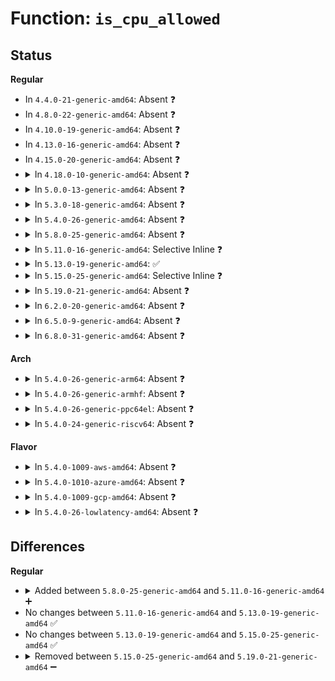# Function: <code>is_cpu_allowed</code>

## Status
<b>Regular</b>
<ul>
<li>
In <code>4.4.0-21-generic-amd64</code>: Absent ❓
</li>
<li>
In <code>4.8.0-22-generic-amd64</code>: Absent ❓
</li>
<li>
In <code>4.10.0-19-generic-amd64</code>: Absent ❓
</li>
<li>
In <code>4.13.0-16-generic-amd64</code>: Absent ❓
</li>
<li>
In <code>4.15.0-20-generic-amd64</code>: Absent ❓
</li>
<li>
<details>
<summary>In <code>4.18.0-10-generic-amd64</code>: Absent ❓</summary>

```json
{
  "name": "is_cpu_allowed",
  "collision_type": "Unique Static",
  "inline_type": "Full",
  "funcs": [
    {
      "addr": 18446744071579634144,
      "name": "is_cpu_allowed",
      "external": false,
      "loc": "kernel/sched/core.c:901",
      "file": "kernel/sched/core.c",
      "inline": "declared, inlined",
      "caller_inline": [
        "kernel/sched/core.c:wake_up_new_task",
        "kernel/sched/core.c:try_to_wake_up",
        "kernel/sched/core.c:select_fallback_rq"
      ],
      "caller_func": []
    }
  ],
  "symbols": []
}
```
</details>
</li>
<li>
<details>
<summary>In <code>5.0.0-13-generic-amd64</code>: Absent ❓</summary>

```json
{
  "name": "is_cpu_allowed",
  "collision_type": "Unique Static",
  "inline_type": "Full",
  "funcs": [
    {
      "addr": 18446744071579671888,
      "name": "is_cpu_allowed",
      "external": false,
      "loc": "kernel/sched/core.c:896",
      "file": "kernel/sched/core.c",
      "inline": "declared, inlined",
      "caller_inline": [
        "kernel/sched/core.c:wake_up_new_task",
        "kernel/sched/core.c:try_to_wake_up",
        "kernel/sched/core.c:select_fallback_rq"
      ],
      "caller_func": []
    }
  ],
  "symbols": []
}
```
</details>
</li>
<li>
<details>
<summary>In <code>5.3.0-18-generic-amd64</code>: Absent ❓</summary>

```json
{
  "name": "is_cpu_allowed",
  "collision_type": "Unique Static",
  "inline_type": "Full",
  "funcs": [
    {
      "addr": 18446744071579711607,
      "name": "is_cpu_allowed",
      "external": false,
      "loc": "kernel/sched/core.c:1339",
      "file": "kernel/sched/core.c",
      "inline": "declared, inlined",
      "caller_inline": [
        "kernel/sched/core.c:sched_cpu_dying",
        "kernel/sched/core.c:wake_up_new_task",
        "kernel/sched/core.c:try_to_wake_up",
        "kernel/sched/core.c:select_fallback_rq",
        "kernel/sched/core.c:migration_cpu_stop"
      ],
      "caller_func": []
    }
  ],
  "symbols": []
}
```
</details>
</li>
<li>
<details>
<summary>In <code>5.4.0-26-generic-amd64</code>: Absent ❓</summary>

```json
{
  "name": "is_cpu_allowed",
  "collision_type": "Unique Static",
  "inline_type": "Full",
  "funcs": [
    {
      "addr": 18446744071579754085,
      "name": "is_cpu_allowed",
      "external": false,
      "loc": "kernel/sched/core.c:1459",
      "file": "kernel/sched/core.c",
      "inline": "declared, inlined",
      "caller_inline": [
        "kernel/sched/core.c:sched_cpu_dying",
        "kernel/sched/core.c:wake_up_new_task",
        "kernel/sched/core.c:try_to_wake_up",
        "kernel/sched/core.c:select_fallback_rq",
        "kernel/sched/core.c:migration_cpu_stop"
      ],
      "caller_func": []
    }
  ],
  "symbols": []
}
```
</details>
</li>
<li>
<details>
<summary>In <code>5.8.0-25-generic-amd64</code>: Absent ❓</summary>

```json
{
  "name": "is_cpu_allowed",
  "collision_type": "Unique Static",
  "inline_type": "Full",
  "funcs": [
    {
      "addr": 18446744071579775177,
      "name": "is_cpu_allowed",
      "external": false,
      "loc": "kernel/sched/core.c:1524",
      "file": "kernel/sched/core.c",
      "inline": "declared, inlined",
      "caller_inline": [
        "kernel/sched/core.c:migrate_tasks",
        "kernel/sched/core.c:wake_up_new_task",
        "kernel/sched/core.c:try_to_wake_up",
        "kernel/sched/core.c:select_fallback_rq",
        "kernel/sched/core.c:migration_cpu_stop"
      ],
      "caller_func": []
    }
  ],
  "symbols": []
}
```
</details>
</li>
<li>
<details>
<summary>In <code>5.11.0-16-generic-amd64</code>: Selective Inline ❓</summary>

```c
bool is_cpu_allowed(struct task_struct * p, int cpu)
```

```json
{
  "name": "is_cpu_allowed",
  "collision_type": "Unique Static",
  "inline_type": "Selective",
  "funcs": [
    {
      "addr": 18446744071579771822,
      "name": "is_cpu_allowed",
      "external": false,
      "loc": "kernel/sched/core.c:1795",
      "file": "kernel/sched/core.c",
      "inline": "declared, inlined",
      "caller_inline": [
        "kernel/sched/core.c:wake_up_new_task",
        "kernel/sched/core.c:try_to_wake_up",
        "kernel/sched/core.c:select_fallback_rq"
      ],
      "caller_func": [
        "kernel/sched/core.c:__balance_push_cpu_stop",
        "kernel/sched/core.c:migration_cpu_stop"
      ]
    }
  ],
  "symbols": [
    {
      "addr": 18446744071579747728,
      "name": "is_cpu_allowed",
      "section": ".text",
      "bind": "STB_LOCAL",
      "size": 112
    }
  ]
}
```
</details>
</li>
<li>
<details>
<summary>In <code>5.13.0-19-generic-amd64</code>: ✅</summary>

```c
bool is_cpu_allowed(struct task_struct * p, int cpu)
```

```json
{
  "name": "is_cpu_allowed",
  "collision_type": "Unique Static",
  "inline_type": "No",
  "funcs": [
    {
      "addr": 18446744071579746000,
      "name": "is_cpu_allowed",
      "external": false,
      "loc": "kernel/sched/core.c:1803",
      "file": "kernel/sched/core.c",
      "inline": "seen, unknown",
      "caller_inline": [],
      "caller_func": [
        "kernel/sched/core.c:__balance_push_cpu_stop",
        "kernel/sched/core.c:wake_up_new_task",
        "kernel/sched/core.c:wake_up_new_task",
        "kernel/sched/core.c:try_to_wake_up",
        "kernel/sched/core.c:select_fallback_rq",
        "kernel/sched/core.c:migration_cpu_stop"
      ]
    }
  ],
  "symbols": [
    {
      "addr": 18446744071579746000,
      "name": "is_cpu_allowed",
      "section": ".text",
      "bind": "STB_LOCAL",
      "size": 93
    }
  ]
}
```
</details>
</li>
<li>
<details>
<summary>In <code>5.15.0-25-generic-amd64</code>: Selective Inline ❓</summary>

```c
bool is_cpu_allowed(struct task_struct * p, int cpu)
```

```json
{
  "name": "is_cpu_allowed",
  "collision_type": "Unique Static",
  "inline_type": "Selective",
  "funcs": [
    {
      "addr": 18446744071579837281,
      "name": "is_cpu_allowed",
      "external": false,
      "loc": "kernel/sched/core.c:2181",
      "file": "kernel/sched/core.c",
      "inline": "declared, inlined",
      "caller_inline": [
        "kernel/sched/core.c:select_fallback_rq"
      ],
      "caller_func": [
        "kernel/sched/core.c:__balance_push_cpu_stop",
        "kernel/sched/core.c:wake_up_new_task",
        "kernel/sched/core.c:wake_up_new_task",
        "kernel/sched/core.c:try_to_wake_up",
        "kernel/sched/core.c:select_fallback_rq",
        "kernel/sched/core.c:migration_cpu_stop"
      ]
    }
  ],
  "symbols": [
    {
      "addr": 18446744071579828880,
      "name": "is_cpu_allowed",
      "section": ".text",
      "bind": "STB_LOCAL",
      "size": 97
    }
  ]
}
```
</details>
</li>
<li>
<details>
<summary>In <code>5.19.0-21-generic-amd64</code>: Absent ❓</summary>

```json
{
  "name": "is_cpu_allowed",
  "collision_type": "Unique Static",
  "inline_type": "Full",
  "funcs": [
    {
      "addr": 18446744071579980080,
      "name": "is_cpu_allowed",
      "external": false,
      "loc": "kernel/sched/core.c:2280",
      "file": "kernel/sched/core.c",
      "inline": "declared, inlined",
      "caller_inline": [
        "kernel/sched/core.c:__balance_push_cpu_stop",
        "kernel/sched/core.c:try_steal_cookie",
        "kernel/sched/core.c:wake_up_new_task",
        "kernel/sched/core.c:try_to_wake_up",
        "kernel/sched/core.c:select_fallback_rq",
        "kernel/sched/core.c:select_fallback_rq",
        "kernel/sched/core.c:migration_cpu_stop"
      ],
      "caller_func": []
    }
  ],
  "symbols": []
}
```
</details>
</li>
<li>
<details>
<summary>In <code>6.2.0-20-generic-amd64</code>: Absent ❓</summary>

```json
{
  "name": "is_cpu_allowed",
  "collision_type": "Unique Static",
  "inline_type": "Full",
  "funcs": [
    {
      "addr": 18446744071580140752,
      "name": "is_cpu_allowed",
      "external": false,
      "loc": "kernel/sched/core.c:2276",
      "file": "kernel/sched/core.c",
      "inline": "declared, inlined",
      "caller_inline": [
        "kernel/sched/core.c:__balance_push_cpu_stop",
        "kernel/sched/core.c:try_steal_cookie",
        "kernel/sched/core.c:wake_up_new_task",
        "kernel/sched/core.c:try_to_wake_up",
        "kernel/sched/core.c:select_fallback_rq",
        "kernel/sched/core.c:select_fallback_rq",
        "kernel/sched/core.c:migration_cpu_stop"
      ],
      "caller_func": []
    }
  ],
  "symbols": []
}
```
</details>
</li>
<li>
<details>
<summary>In <code>6.5.0-9-generic-amd64</code>: Absent ❓</summary>

```json
{
  "name": "is_cpu_allowed",
  "collision_type": "Unique Static",
  "inline_type": "Full",
  "funcs": [
    {
      "addr": 18446744071580221738,
      "name": "is_cpu_allowed",
      "external": false,
      "loc": "kernel/sched/core.c:2451",
      "file": "kernel/sched/core.c",
      "inline": "declared, inlined",
      "caller_inline": [
        "kernel/sched/core.c:__balance_push_cpu_stop",
        "kernel/sched/core.c:try_steal_cookie",
        "kernel/sched/core.c:wake_up_new_task",
        "kernel/sched/core.c:try_to_wake_up",
        "kernel/sched/core.c:select_fallback_rq",
        "kernel/sched/core.c:select_fallback_rq",
        "kernel/sched/core.c:migration_cpu_stop"
      ],
      "caller_func": []
    }
  ],
  "symbols": []
}
```
</details>
</li>
<li>
<details>
<summary>In <code>6.8.0-31-generic-amd64</code>: Absent ❓</summary>

```json
{
  "name": "is_cpu_allowed",
  "collision_type": "Unique Static",
  "inline_type": "Full",
  "funcs": [
    {
      "addr": 18446744071580270586,
      "name": "is_cpu_allowed",
      "external": false,
      "loc": "kernel/sched/core.c:2477",
      "file": "kernel/sched/core.c",
      "inline": "declared, inlined",
      "caller_inline": [
        "kernel/sched/core.c:__balance_push_cpu_stop",
        "kernel/sched/core.c:try_steal_cookie",
        "kernel/sched/core.c:wake_up_new_task",
        "kernel/sched/core.c:try_to_wake_up",
        "kernel/sched/core.c:select_fallback_rq",
        "kernel/sched/core.c:select_fallback_rq",
        "kernel/sched/core.c:migration_cpu_stop"
      ],
      "caller_func": []
    }
  ],
  "symbols": []
}
```
</details>
</li>
</ul>
<b>Arch</b>
<ul>
<li>
<details>
<summary>In <code>5.4.0-26-generic-arm64</code>: Absent ❓</summary>

```json
{
  "name": "is_cpu_allowed",
  "collision_type": "Unique Static",
  "inline_type": "Full",
  "funcs": [
    {
      "addr": 18446603336490932184,
      "name": "is_cpu_allowed",
      "external": false,
      "loc": "kernel/sched/core.c:1459",
      "file": "kernel/sched/core.c",
      "inline": "declared, inlined",
      "caller_inline": [
        "kernel/sched/core.c:sched_cpu_dying",
        "kernel/sched/core.c:wake_up_new_task",
        "kernel/sched/core.c:try_to_wake_up",
        "kernel/sched/core.c:select_fallback_rq",
        "kernel/sched/core.c:migration_cpu_stop"
      ],
      "caller_func": []
    }
  ],
  "symbols": []
}
```
</details>
</li>
<li>
<details>
<summary>In <code>5.4.0-26-generic-armhf</code>: Absent ❓</summary>

```json
{
  "name": "is_cpu_allowed",
  "collision_type": "Unique Static",
  "inline_type": "Full",
  "funcs": [
    {
      "addr": 3224950796,
      "name": "is_cpu_allowed",
      "external": false,
      "loc": "kernel/sched/core.c:1459",
      "file": "kernel/sched/core.c",
      "inline": "declared, inlined",
      "caller_inline": [
        "kernel/sched/core.c:sched_cpu_dying",
        "kernel/sched/core.c:wake_up_new_task",
        "kernel/sched/core.c:try_to_wake_up",
        "kernel/sched/core.c:migration_cpu_stop"
      ],
      "caller_func": []
    }
  ],
  "symbols": []
}
```
</details>
</li>
<li>
<details>
<summary>In <code>5.4.0-26-generic-ppc64el</code>: Absent ❓</summary>

```json
{
  "name": "is_cpu_allowed",
  "collision_type": "Unique Static",
  "inline_type": "Full",
  "funcs": [
    {
      "addr": 13835058055283787452,
      "name": "is_cpu_allowed",
      "external": false,
      "loc": "kernel/sched/core.c:1459",
      "file": "kernel/sched/core.c",
      "inline": "declared, inlined",
      "caller_inline": [
        "kernel/sched/core.c:sched_cpu_dying",
        "kernel/sched/core.c:wake_up_new_task",
        "kernel/sched/core.c:try_to_wake_up",
        "kernel/sched/core.c:select_fallback_rq",
        "kernel/sched/core.c:migration_cpu_stop"
      ],
      "caller_func": []
    }
  ],
  "symbols": []
}
```
</details>
</li>
<li>
<details>
<summary>In <code>5.4.0-24-generic-riscv64</code>: Absent ❓</summary>

```json
{
  "name": "is_cpu_allowed",
  "collision_type": "Unique Static",
  "inline_type": "Full",
  "funcs": [
    {
      "addr": 18446743936271559532,
      "name": "is_cpu_allowed",
      "external": false,
      "loc": "kernel/sched/core.c:1459",
      "file": "kernel/sched/core.c",
      "inline": "declared, inlined",
      "caller_inline": [
        "kernel/sched/core.c:wake_up_new_task",
        "kernel/sched/core.c:wake_up_new_task",
        "kernel/sched/core.c:try_to_wake_up",
        "kernel/sched/core.c:try_to_wake_up",
        "kernel/sched/core.c:migration_cpu_stop"
      ],
      "caller_func": []
    }
  ],
  "symbols": []
}
```
</details>
</li>
</ul>
<b>Flavor</b>
<ul>
<li>
<details>
<summary>In <code>5.4.0-1009-aws-amd64</code>: Absent ❓</summary>

```json
{
  "name": "is_cpu_allowed",
  "collision_type": "Unique Static",
  "inline_type": "Full",
  "funcs": [
    {
      "addr": 18446744071579730005,
      "name": "is_cpu_allowed",
      "external": false,
      "loc": "kernel/sched/core.c:1459",
      "file": "kernel/sched/core.c",
      "inline": "declared, inlined",
      "caller_inline": [
        "kernel/sched/core.c:sched_cpu_dying",
        "kernel/sched/core.c:wake_up_new_task",
        "kernel/sched/core.c:try_to_wake_up",
        "kernel/sched/core.c:select_fallback_rq",
        "kernel/sched/core.c:migration_cpu_stop"
      ],
      "caller_func": []
    }
  ],
  "symbols": []
}
```
</details>
</li>
<li>
<details>
<summary>In <code>5.4.0-1010-azure-amd64</code>: Absent ❓</summary>

```json
{
  "name": "is_cpu_allowed",
  "collision_type": "Unique Static",
  "inline_type": "Full",
  "funcs": [
    {
      "addr": 18446744071579658788,
      "name": "is_cpu_allowed",
      "external": false,
      "loc": "kernel/sched/core.c:1459",
      "file": "kernel/sched/core.c",
      "inline": "declared, inlined",
      "caller_inline": [
        "kernel/sched/core.c:sched_cpu_dying",
        "kernel/sched/core.c:wake_up_new_task",
        "kernel/sched/core.c:try_to_wake_up",
        "kernel/sched/core.c:select_fallback_rq",
        "kernel/sched/core.c:migration_cpu_stop"
      ],
      "caller_func": []
    }
  ],
  "symbols": []
}
```
</details>
</li>
<li>
<details>
<summary>In <code>5.4.0-1009-gcp-amd64</code>: Absent ❓</summary>

```json
{
  "name": "is_cpu_allowed",
  "collision_type": "Unique Static",
  "inline_type": "Full",
  "funcs": [
    {
      "addr": 18446744071579715653,
      "name": "is_cpu_allowed",
      "external": false,
      "loc": "kernel/sched/core.c:1459",
      "file": "kernel/sched/core.c",
      "inline": "declared, inlined",
      "caller_inline": [
        "kernel/sched/core.c:sched_cpu_dying",
        "kernel/sched/core.c:wake_up_new_task",
        "kernel/sched/core.c:try_to_wake_up",
        "kernel/sched/core.c:select_fallback_rq",
        "kernel/sched/core.c:migration_cpu_stop"
      ],
      "caller_func": []
    }
  ],
  "symbols": []
}
```
</details>
</li>
<li>
<details>
<summary>In <code>5.4.0-26-lowlatency-amd64</code>: Absent ❓</summary>

```json
{
  "name": "is_cpu_allowed",
  "collision_type": "Unique Static",
  "inline_type": "Full",
  "funcs": [
    {
      "addr": 18446744071579761741,
      "name": "is_cpu_allowed",
      "external": false,
      "loc": "kernel/sched/core.c:1459",
      "file": "kernel/sched/core.c",
      "inline": "declared, inlined",
      "caller_inline": [
        "kernel/sched/core.c:sched_cpu_dying",
        "kernel/sched/core.c:wake_up_new_task",
        "kernel/sched/core.c:try_to_wake_up",
        "kernel/sched/core.c:select_fallback_rq",
        "kernel/sched/core.c:migration_cpu_stop"
      ],
      "caller_func": []
    }
  ],
  "symbols": []
}
```
</details>
</li>
</ul>

## Differences
<b>Regular</b>
<ul>
<li>
<details>
<summary>Added between <code>5.8.0-25-generic-amd64</code> and <code>5.11.0-16-generic-amd64</code> ➕</summary>

```c
bool is_cpu_allowed(struct task_struct * p, int cpu)
```
</details>
</li>
<li>
No changes between <code>5.11.0-16-generic-amd64</code> and <code>5.13.0-19-generic-amd64</code> ✅
</li>
<li>
No changes between <code>5.13.0-19-generic-amd64</code> and <code>5.15.0-25-generic-amd64</code> ✅
</li>
<li>
<details>
<summary>Removed between <code>5.15.0-25-generic-amd64</code> and <code>5.19.0-21-generic-amd64</code> ➖</summary>

```c
bool is_cpu_allowed(struct task_struct * p, int cpu)
```
</details>
</li>
</ul>
